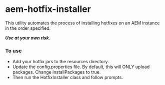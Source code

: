 # aem-hotfix-installer
This utility automates the process of installing hotfixes on an AEM instance in the order specified.

**_Use at your own risk._**

### To use
* Add your hotfix jars to the resources directory.
* Update the config.properties file. By default, this will ONLY upload packages. Change installPackages to true.
* Then run the HotfixInstaller class and follow prompts.
